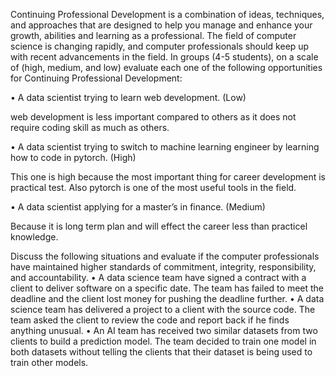 
Continuing Professional Development is a combination of ideas, techniques, and approaches that are designed to help you manage and enhance your growth, abilities and learning as a professional. The field of computer science is changing rapidly, and computer professionals should keep up with recent advancements in the field.
In groups (4-5 students), on a scale of (high, medium, and low) evaluate each one of the following opportunities for Continuing Professional Development:


•	A data scientist trying to learn web development. (Low)

web development is less important compared to others as it does not require coding skill as much as others.


•	A data scientist trying to switch to machine learning engineer by learning how to code in pytorch. (High)

This one is high because the most important thing for career development is practical test. Also pytorch is one of the most useful tools in the field.

•	A data scientist applying for a master’s in finance.  (Medium)

Because it is long term plan and will effect the career less than practicel knowledge.





Discuss the following situations and evaluate if the computer professionals have maintained higher standards of commitment, integrity, responsibility, and accountability.
•	A data science team have signed a contract with a client to deliver software on a specific date. The team has failed to meet the deadline and the client lost money for pushing the deadline further.
•	A data science team has delivered a project to a client with the source code. The team asked the client to review the code and report back if he finds anything unusual.
•	An AI team has received two similar datasets from two clients to build a prediction model. The team decided to train one model in both datasets without telling the clients that their dataset is being used to train other models.
